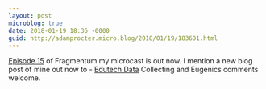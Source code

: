 ```yaml
---
layout: post
microblog: true
date: 2018-01-19 18:36 -0000
guid: http://adamprocter.micro.blog/2018/01/19/183601.html
---
```

[Episode 15](http://fragmentum.adamprocter.co.uk/episode-15-terms-and-semesters/) of Fragmentum my microcast is out now. I mention a new blog post of mine out now to - [Edutech Data](http://researchnot.es/14_EdutechData) Collecting and Eugenics comments welcome. 
